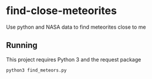 # find-close-meteorites
Use python and NASA data to find meteorites close to me


## Running

This project requires Python 3 and the request package

`python3 find_meteors.py`
